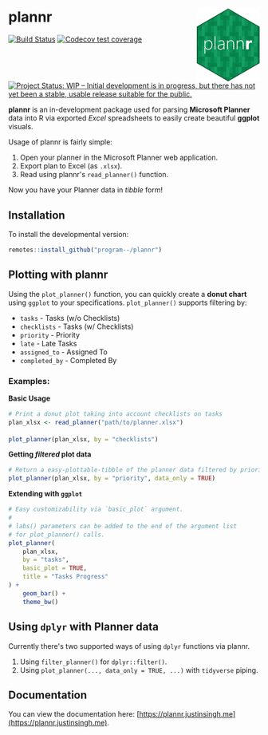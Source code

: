 # plannr <a href="https://plannr.justinsingh.me"><img src="man/figures/logo.png" alt="R Planner Parser" width=25% align="right" /></a>

[![Build Status](https://travis-ci.org/program--/plannr.svg?branch=master)](https://travis-ci.org/program--/plannr)
[![Codecov test coverage](https://codecov.io/gh/program--/plannr/branch/master/graph/badge.svg)](https://codecov.io/gh/program--/plannr?branch=master)
[![Project Status: WIP – Initial development is in progress, but there has not yet been a stable, usable release suitable for the public.](https://www.repostatus.org/badges/latest/wip.svg)](https://www.repostatus.org/#wip)

**plannr** is an in-development package used for parsing **Microsoft Planner** data into R via exported *Excel* spreadsheets to easily create beautiful **ggplot** visuals.

Usage of plannr is fairly simple:

1. Open your planner in the Microsoft Planner web application.
2. Export plan to Excel (as `.xlsx`).
3. Read using plannr's `read_planner()` function.

Now you have your Planner data in *tibble* form!

## Installation
To install the developmental version:

```r
remotes::install_github("program--/plannr")
```

## Plotting with plannr
Using the `plot_planner()` function, you can quickly create a **donut chart** using `ggplot` to your specifications. `plot_planner()` supports filtering by:

- `tasks` - Tasks (w/o Checklists)
- `checklists` - Tasks (w/ Checklists)
- `priority` - Priority
- `late` - Late Tasks
- `assigned_to` - Assigned To
- `completed_by` - Completed By

### Examples:

**Basic Usage**

```r
# Print a donut plot taking into account checklists on tasks
plan_xlsx <- read_planner("path/to/planner.xlsx")

plot_planner(plan_xlsx, by = "checklists")
```

**Getting *filtered* plot data**

```r
# Return a easy-plottable-tibble of the planner data filtered by priority
plot_planner(plan_xlsx, by = "priority", data_only = TRUE)
```

**Extending with `ggplot`**

```r
# Easy customizability via `basic_plot` argument.
#
# labs() parameters can be added to the end of the argument list
# for plot_planner() calls.
plot_planner(
    plan_xlsx,
    by = "tasks",
    basic_plot = TRUE,
    title = "Tasks Progress"
) +
    geom_bar() +
    theme_bw()
```

## Using `dplyr` with Planner data

Currently there's two supported ways of using `dplyr` functions via plannr.

1. Using `filter_planner()` for `dplyr::filter()`.
2. Using `plot_planner(..., data_only = TRUE, ...)` with `tidyverse` piping.

## Documentation

You can view the documentation here: [https://plannr.justinsingh.me](https://plannr.justinsingh.me).